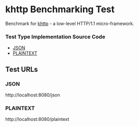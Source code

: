 # khttp Benchmarking Test

Benchmark for [khttp](https://github.com/karlivory/khttp) - a low-level HTTP/1.1 micro-framework.

### Test Type Implementation Source Code

* [JSON](./src/main.rs)
* [PLAINTEXT](./src/main.rs)

## Test URLs

### JSON

http://localhost:8080/json

### PLAINTEXT

http://localhost:8080/plaintext
